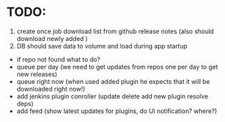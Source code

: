 # TODO:
1. create once job download list from github release notes (also should download newly added )
2. DB should save data to volume and load during app startup

* if repo not found what to do?
* queue per day (we need to get updates from repos one per day to get new releases)
* queue right now (when used added plugin he expects that it will be downloaded right now!)
* add jenkins plugin conroller (update delete add new plugin resolve deps)
* add feed (show latest updates for plugins, do UI notification? where?)

